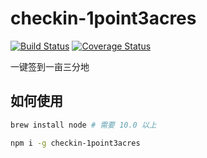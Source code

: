 # checkin-1point3acres

[![Build Status](https://travis-ci.org/Haixiang6123/checkin-1point3acres.svg?branch=master)](https://travis-ci.org/Haixiang6123/checkin-1point3acres)
[![Coverage Status](https://coveralls.io/repos/github/Haixiang6123/checkin-1point3acres/badge.svg?branch=master)](https://coveralls.io/github/Haixiang6123/checkin-1point3acres?branch=master)

一键签到一亩三分地

## 如何使用

```bash
brew install node # 需要 10.0 以上

npm i -g checkin-1point3acres
```
